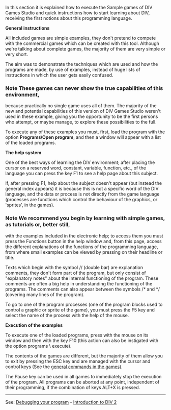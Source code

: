 In this section it is explained how to execute the Sample games of DIV Games Studio and
quick instructions how to start learning about DIV, receiving the first notions about 
this programming language.

**General instructions**

All included games are simple examples, they don't pretend
to compete with the commercial games which can be created with this tool.
Although we're talking about complete games, the majority of them are very simple 
or very short.

The aim was to demonstrate the techniques which are used and how the programs are
made, by use of examples, instead of huge lists of instructions in which the user gets
easily confused.

### Note These games can never show the true capabilities of this environment, 
because practically no single game uses all of them. The majority of the new
and potential capabilities of this version of DIV Games Studio weren't used
in these example, giving you the opportunity to be the first persons who
attempt, or maybe manage, to explore these possibilities to the full.

To execute any of these examples you must, first, load the program with the
option **Programs\Open program**, and then a window will appear with a list
of the loaded programs.

**The help system**

One of the best ways of learning the DIV environment; after placing the cursor
on a reserved word, constant, variable, function, etc., of the language you can 
press the key F1 to see a help page about this subject.

If, after pressing F1, help about the subject doesn't appear (but instead the general index
appears) it is because this is not a specific word of the DIV language, and the data or process 
is not directly from the game language (processes are functions which control the behaviour 
of the graphics, or 'sprites', in the games).

### Note We recommend you begin by learning with simple games, as tutorials or, better still,
with the examples included in the electronic help; to access them you must press
the Functions button in the help window and, from this page, access the different explanations 
of the functions of the programming language, from where small examples can be viewed by 
pressing on their headline or title.

Texts which begin with the symbol // (double bar) are explanation comments,
they don't form part of the program, but only consist of &quot;explanatory notes&quot;
about the internal functioning of the program. These comments are often a big
help in understanding the functioning of the programs. The comments can also
appear between the symbols /* and */ (covering many lines of the program).

To go to one of the program processes (one of the program blocks used to control a graphic 
or sprite of the game), you must press the F5 key and select the name of the process with 
the help of the mouse.

**Execution of the examples**

To execute one of the loaded programs, press with the mouse on its
window and then with the key F10 (this action can also be instigated with the option 
programs \ execute).

The contents of the games are different, but the majority of them allow you to exit
by pressing the ESC key and are managed with the cursor and control keys (See the 
[general commands in the games](common_commands_in_the_games.md)).

The Pause key can be used in all games to immediately stop the execution of the program. 
All programs can be aborted at any point, independent of their programming, if the 
combination of keys ALT+X is pressed.

---------------------------------------
See: [Debugging your program](monitoring_or_debugging_the_programs.md) - [Introduction to DIV 2](welcome_to_div_2015not.md)

